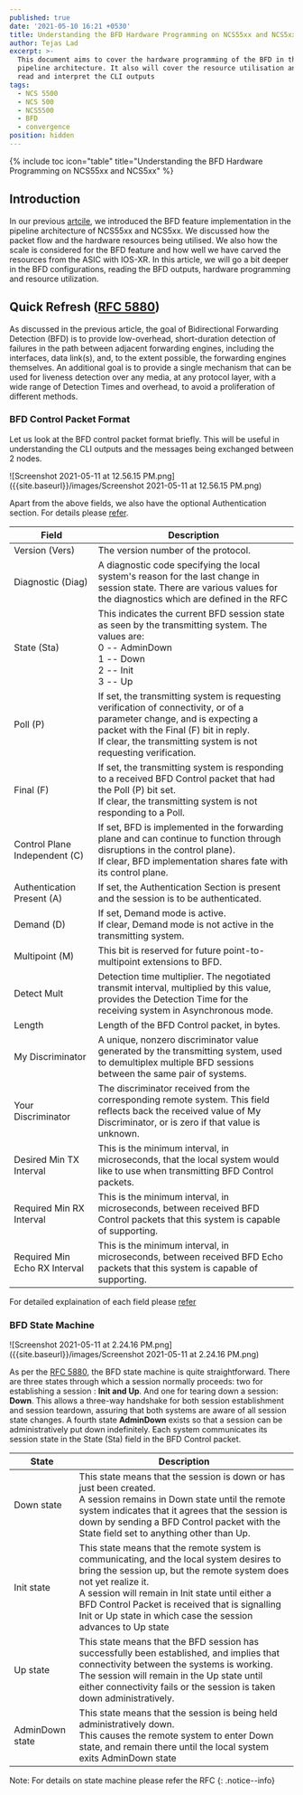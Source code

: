 ```yaml
---
published: true
date: '2021-05-10 16:21 +0530'
title: Understanding the BFD Hardware Programming on NCS55xx and NCS5xx
author: Tejas Lad
excerpt: >-
  This document aims to cover the hardware programming of the BFD in the NCS55xx
  pipeline architecture. It also will cover the resource utilisation and  how to
  read and interpret the CLI outputs
tags:
  - NCS 5500
  - NCS 500
  - NCS5500
  - BFD
  - convergence
position: hidden
---
```

{% include toc icon="table" title="Understanding the BFD Hardware Programming on NCS55xx and NCS5xx" %} 

## Introduction

In our previous [artcile](https://xrdocs.io/ncs5500/tutorials/bfd-architecture-on-ncs5500-and-ncs500/), we introduced the BFD feature implementation in the pipeline architecture of NCS55xx and NCS5xx. We discussed how the packet flow and the hardware resources being utilised. We also how the scale is considered for the BFD feature and how well we have carved the resources from the ASIC with IOS-XR. In this article, we will go a bit deeper in the BFD configurations, reading the BFD outputs, hardware programming and resource utilization.

## Quick Refresh ([RFC 5880](https://datatracker.ietf.org/doc/html/rfc5880))

As discussed in the previous article, the goal of Bidirectional Forwarding Detection (BFD) is to provide low-overhead, short-duration detection of failures in the path between adjacent forwarding engines, including the interfaces, data link(s), and, to the extent possible, the forwarding engines themselves. An additional goal is to provide a single mechanism that can be used for liveness detection over any media, at any protocol layer, with a wide range of Detection Times and overhead, to avoid a proliferation of different methods.

### BFD Control Packet Format

Let us look at the BFD control packet format briefly. This will be useful in understanding the CLI outputs and the messages being exchanged between 2 nodes. 

![Screenshot 2021-05-11 at 12.56.15 PM.png]({{site.baseurl}}/images/Screenshot 2021-05-11 at 12.56.15 PM.png)

Apart from the above fields, we also have the optional Authentication section. For details please [refer](https://datatracker.ietf.org/doc/html/rfc5880).

| Field                         | Description                                                                                                                                                                                                                             |
|-------------------------------|-----------------------------------------------------------------------------------------------------------------------------------------------------------------------------------------------------------------------------------------|
| Version (Vers)                | The version number of the protocol.                                                                                                                                                                                                     |
| Diagnostic (Diag)             | A diagnostic code specifying the local system's reason for the last change in session state. There are various values for the diagnostics which are defined in the RFC                                                                  |
| State (Sta)                   | This indicates the current BFD session state as seen by the transmitting system. The values are:<br>0 -- AdminDown<br>1 -- Down<br>2 -- Init<br>3 -- Up                                                                                 |
| Poll (P)                      | If set, the transmitting system is requesting verification of connectivity, or of a parameter change, and is expecting a packet with the Final (F) bit in reply.  <br>If clear, the transmitting system is not requesting verification. |
| Final (F)                     | If set, the transmitting system is responding to a received BFD Control packet that had the Poll (P) bit set.  <br>If clear, the transmitting system is not responding to a Poll.                                                       |
| Control Plane Independent (C) | If set, BFD is implemented in the forwarding plane and can continue to function through disruptions in the control plane).  <br>If clear, BFD implementation shares fate with its control plane.                                        |
| Authentication Present (A)    | If set, the Authentication Section is present and the session is to be authenticated.                                                                                                                                                   |
| Demand (D)                    | If set, Demand mode is active.<br>If clear, Demand mode is not active in the transmitting system.                                                                                                                                       |
| Multipoint (M)                | This bit is reserved for future point-to-multipoint extensions to BFD.                                                                                                                                                                  |
| Detect Mult                   | Detection time multiplier. The negotiated transmit interval, multiplied by this value, provides the Detection Time for the receiving system in Asynchronous mode.                                                                       |
| Length                        | Length of the BFD Control packet, in bytes.                                                                                                                                                                                             |
| My Discriminator              | A unique, nonzero discriminator value generated by the transmitting system, used to demultiplex multiple BFD sessions between the same pair of systems.                                                                                 |
| Your Discriminator            | The discriminator received from the corresponding remote system. This field reflects back the received value of My Discriminator, or is zero if that value is unknown.                                                                  |
| Desired Min TX Interval       | This is the minimum interval, in microseconds, that the local system would like to use when transmitting BFD Control packets.                                                                                                           |
| Required Min RX Interval      | This is the minimum interval, in microseconds, between received BFD Control packets that this system is capable of supporting.                                                                                                          |
| Required Min Echo RX Interval | This is the minimum interval, in microseconds, between received BFD Echo packets that this system is capable of supporting.                                                                                                              |

For detailed explaination of each field please [refer](https://datatracker.ietf.org/doc/html/rfc5880)


### BFD State Machine

![Screenshot 2021-05-11 at 2.24.16 PM.png]({{site.baseurl}}/images/Screenshot 2021-05-11 at 2.24.16 PM.png)

As per the [RFC 5880](https://datatracker.ietf.org/doc/html/rfc5880), the BFD state machine is quite straightforward.  There are three states through which a session normally proceeds: two for establishing a session : **Init and Up**. And one for tearing down a session: **Down**. This allows a three-way handshake for both session establishment and session teardown, assuring that both systems are aware of all session state changes.  A fourth state **AdminDown** exists so that a session can be administratively put down indefinitely. Each system communicates its session state in the State (Sta) field in the BFD Control packet.

| State           | Description                                                                                                                                                                                                                                                                                                                              |
|-----------------|------------------------------------------------------------------------------------------------------------------------------------------------------------------------------------------------------------------------------------------------------------------------------------------------------------------------------------------|
| Down state      | This state means that the session is down or has just been created. <br>A session remains in Down state until the remote system indicates that it agrees that the session is down by sending a BFD Control packet with the State field set to anything other than Up.                                                                    |
| Init state      | This state means that the remote system is communicating, and the local system desires to bring the session up, but the remote system does not yet realize it.  <br>A session will remain in Init state until either a BFD Control Packet is received that is signalling Init or Up state in which case the session advances to Up state |
| Up state        | This state means that the BFD session has successfully been established, and implies that connectivity between the systems is working. <br>The session will remain in the Up state until either connectivity fails or the session is taken down administratively.                                                                        |
| AdminDown state | This state means that the session is being held administratively down.  <br>This causes the remote system to enter Down state, and remain there until the local system exits AdminDown state                                                                                                                                             |

Note: For details on state machine please refer the RFC 
{: .notice--info}

